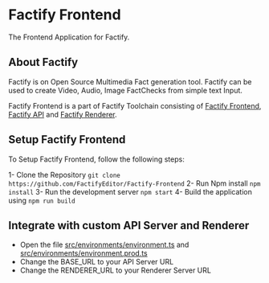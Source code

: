 # Factify Frontend

The Frontend Application for Factify. 

## About Factify

Factify is on Open Source Multimedia Fact generation tool. Factify can be used to create Video, Audio, Image FactChecks from simple text Input. 

Factify Frontend is a part of Factify Toolchain consisting of [Factify Frontend](https://github.com/FactifyEditor/Factify-Frontend), [Factify API](https://github.com/FactifyEditor/Factify-Api) and [Factify Renderer](https://github.com/FactifyEditor/Renderer-Engine). 

## Setup Factify Frontend

To Setup Factify Frontend, follow the following steps:

1- Clone the Repository ``` git clone https://github.com/FactifyEditor/Factify-Frontend ```
2- Run Npm install ``` npm install ```
3- Run the development server ``` npm start ```
4- Build the application using ``` npm run build ```

## Integrate with custom API Server and Renderer

- Open the file [src/environments/environment.ts](src/environments/environment.ts) and [src/environments/environment.prod.ts](src/environments/environment.prod.ts)
- Change the BASE_URL to your API Server URL
- Change the RENDERER_URL to your Renderer Server URL